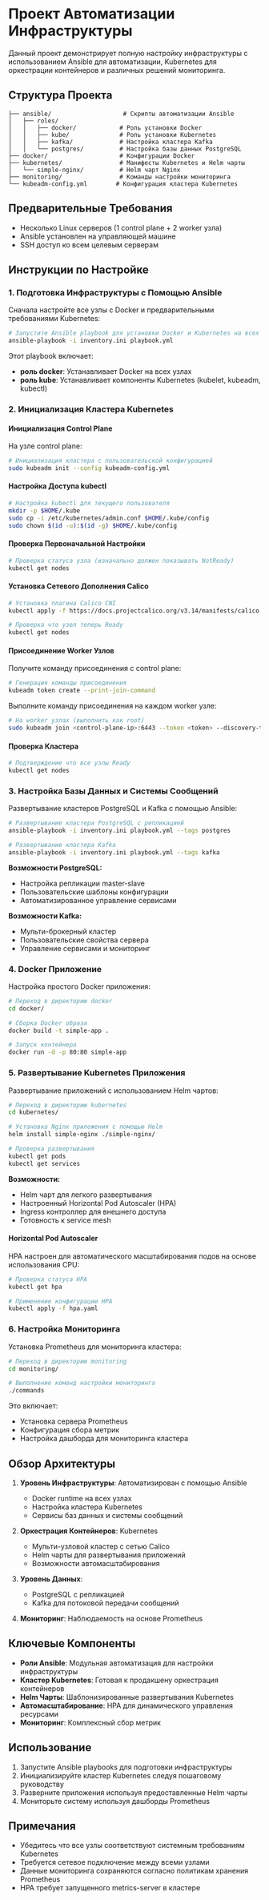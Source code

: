 # Проект Автоматизации Инфраструктуры

Данный проект демонстрирует полную настройку инфраструктуры с использованием Ansible для автоматизации, Kubernetes для оркестрации контейнеров и различных решений мониторинга.

## Структура Проекта

```
├── ansible/                    # Скрипты автоматизации Ansible
│   ├── roles/
│   │   ├── docker/            # Роль установки Docker
│   │   ├── kube/              # Роль установки Kubernetes
│   │   ├── kafka/             # Настройка кластера Kafka
│   │   └── postgres/          # Настройка базы данных PostgreSQL
├── docker/                    # Конфигурации Docker
├── kubernetes/                # Манифесты Kubernetes и Helm чарты
│   └── simple-nginx/          # Helm чарт Nginx
├── monitoring/                # Команды настройки мониторинга
└── kubeadm-config.yml        # Конфигурация кластера Kubernetes
```

## Предварительные Требования

- Несколько Linux серверов (1 control plane + 2 worker узла)
- Ansible установлен на управляющей машине
- SSH доступ ко всем целевым серверам

## Инструкции по Настройке

### 1. Подготовка Инфраструктуры с Помощью Ansible

Сначала настройте все узлы с Docker и предварительными требованиями Kubernetes:

```bash
# Запустите Ansible playbook для установки Docker и Kubernetes на всех узлах
ansible-playbook -i inventory.ini playbook.yml
```

Этот playbook включает:
- **роль docker**: Устанавливает Docker на всех узлах
- **роль kube**: Устанавливает компоненты Kubernetes (kubelet, kubeadm, kubectl)

### 2. Инициализация Кластера Kubernetes

#### Инициализация Control Plane

На узле control plane:

```bash
# Инициализация кластера с пользовательской конфигурацией
sudo kubeadm init --config kubeadm-config.yml
```

#### Настройка Доступа kubectl

```bash
# Настройка kubectl для текущего пользователя
mkdir -p $HOME/.kube
sudo cp -i /etc/kubernetes/admin.conf $HOME/.kube/config
sudo chown $(id -u):$(id -g) $HOME/.kube/config
```

#### Проверка Первоначальной Настройки

```bash
# Проверка статуса узла (изначально должен показывать NotReady)
kubectl get nodes
```

#### Установка Сетевого Дополнения Calico

```bash
# Установка плагина Calico CNI
kubectl apply -f https://docs.projectcalico.org/v3.14/manifests/calico.yaml

# Проверка что узел теперь Ready
kubectl get nodes
```

#### Присоединение Worker Узлов

Получите команду присоединения с control plane:

```bash
# Генерация команды присоединения
kubeadm token create --print-join-command
```

Выполните команду присоединения на каждом worker узле:

```bash
# На worker узлах (выполнить как root)
sudo kubeadm join <control-plane-ip>:6443 --token <token> --discovery-token-ca-cert-hash <hash>
```

#### Проверка Кластера

```bash
# Подтверждение что все узлы Ready
kubectl get nodes
```

### 3. Настройка Базы Данных и Системы Сообщений

Развертывание кластеров PostgreSQL и Kafka с помощью Ansible:

```bash
# Развертывание кластера PostgreSQL с репликацией
ansible-playbook -i inventory.ini playbook.yml --tags postgres

# Развертывание кластера Kafka
ansible-playbook -i inventory.ini playbook.yml --tags kafka
```

**Возможности PostgreSQL:**
- Настройка репликации master-slave
- Пользовательские шаблоны конфигурации
- Автоматизированное управление сервисами

**Возможности Kafka:**
- Мульти-брокерный кластер
- Пользовательские свойства сервера
- Управление сервисами и мониторинг

### 4. Docker Приложение

Настройка простого Docker приложения:

```bash
# Переход в директорию docker
cd docker/

# Сборка Docker образа
docker build -t simple-app .

# Запуск контейнера
docker run -d -p 80:80 simple-app
```

### 5. Развертывание Kubernetes Приложения

Развертывание приложений с использованием Helm чартов:

```bash
# Переход в директорию kubernetes
cd kubernetes/

# Установка Nginx приложения с помощью Helm
helm install simple-nginx ./simple-nginx/

# Проверка развертывания
kubectl get pods
kubectl get services
```

**Возможности:**
- Helm чарт для легкого развертывания
- Настроенный Horizontal Pod Autoscaler (HPA)
- Ingress контроллер для внешнего доступа
- Готовность к service mesh

#### Horizontal Pod Autoscaler

HPA настроен для автоматического масштабирования подов на основе использования CPU:

```bash
# Проверка статуса HPA
kubectl get hpa

# Применение конфигурации HPA
kubectl apply -f hpa.yaml
```

### 6. Настройка Мониторинга

Установка Prometheus для мониторинга кластера:

```bash
# Переход в директорию monitoring
cd monitoring/

# Выполнение команд настройки мониторинга
./commands
```

Это включает:
- Установка сервера Prometheus
- Конфигурация сбора метрик
- Настройка дашборда для мониторинга кластера

## Обзор Архитектуры

1. **Уровень Инфраструктуры**: Автоматизирован с помощью Ansible
   - Docker runtime на всех узлах
   - Настройка кластера Kubernetes
   - Сервисы баз данных и системы сообщений

2. **Оркестрация Контейнеров**: Kubernetes
   - Мульти-узловой кластер с сетью Calico
   - Helm чарты для развертывания приложений
   - Возможности автомасштабирования

3. **Уровень Данных**: 
   - PostgreSQL с репликацией
   - Kafka для потоковой передачи сообщений

4. **Мониторинг**: Наблюдаемость на основе Prometheus

## Ключевые Компоненты

- **Роли Ansible**: Модульная автоматизация для настройки инфраструктуры
- **Кластер Kubernetes**: Готовая к продакшену оркестрация контейнеров
- **Helm Чарты**: Шаблонизированные развертывания Kubernetes
- **Автомасштабирование**: HPA для динамического управления ресурсами
- **Мониторинг**: Комплексный сбор метрик

## Использование

1. Запустите Ansible playbooks для подготовки инфраструктуры
2. Инициализируйте кластер Kubernetes следуя пошаговому руководству
3. Разверните приложения используя предоставленные Helm чарты
4. Мониторьте систему используя дашборды Prometheus

## Примечания

- Убедитесь что все узлы соответствуют системным требованиям Kubernetes
- Требуется сетевое подключение между всеми узлами
- Данные мониторинга сохраняются согласно политикам хранения Prometheus
- HPA требует запущенного metrics-server в кластере

